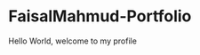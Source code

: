 # FaisalMahmud-Portfolio
Hello World, welcome to my profile
<!-- FUTURISTIC BACKGROUND MUSIC -->
<audio autoplay loop>
  <source src="https://files.freemusicarchive.org/storage-freemusicarchive-org/music/no_curator/SERGEYCHIK/Sergeychik/Sergeychik_-_03_-_Digital_Spaces.mp3" type="audio/mpeg">
<img src="https://capsule-render.vercel.app/api?type=waving&color=gradient&height=110&section=header" width="100%">

<div align="center">
  <a href="https://bento.me/kenangain">
    <img width="100%" src="https://cardivo.vercel.app/api?name=Kenan%20Gain&description=Versatile%20Computer%20Engineer%20and%20Full-Stack%20Developer%20specializing%20in%20Cloud%20Computing,%20AI/ML,%20and%20high-quality%20streaming%20technologies.%20Committed%20to%20leveraging%20advanced%20AI%20solutions%20to%20boost%20productivity%20and%20foster%20creative%20problem-solving.%20Passionate%20about%20pushing%20the%20boundaries%20of%20modern%20technology%20to%20deliver%20exceptional%20results.&image=https%3A%2F%2Fdrive.google.com%2Fuc%3Fexport%3Dview%26id%3D1hyV7-KzqCpHLPw5_nzvl6ybEjiMO9OuN&backgroundColor=%23ecf0f1&colorPattern=%23eaeaea&youtube=knightgamer87&instagram=knightgamer87&linkedin=KenanGain&github=KenanGain&twitter=KenanGain" alt="Kenan Gain's Card" />


  </a>
</div>

<h1 align="center">Hello &nbsp;<a href="https://avipatilweb.ml/"><img src="https://github.com/KenanGain/KenanGain/blob/main/icons/wave.gif" width="48"></a> , I'm MD FOYSAL (Faisal Mahmud)</h1>

<p align="center">
<img src="https://readme-typing-svg.herokuapp.com?font=Fira+Code&pause=1000&color=9400D3&center=true&vCenter=true&width=435&lines=Computer+Engineer;Developer;Cloud+Engineer;AI+Engineer;YouTuber;Streamer;Editor;" alt="Typing SVG" />

</p>


<p align="center">
  Content Creator | Gamer | Tech Enthusiast
</p>

<div align="center">
<div align="center">
  <h2>🌐 Connect with Me</h2>
  <p>Discover my work and connect on these platforms!</p>

 | Kenan Gain | YouTube | Instagram | LinkedIn | Facebook |
| --- | --- | --- | --- | --- |
| [![Kenan Gain](https://bentos.jkominovic.dev/api/v1/generic-card?icon=sireaddotcv&subtitle=Kenan+Gain&size=square)](https://www.kenangain.com/) | [![knightgamer87](https://bentos.jkominovic.dev/api/v1/bento-cards?url=https%3A%2F%2Fwww.youtube.com%2F%40KnightGamer87&subtitle=@knightgamer87&size=square)](https://www.youtube.com/@KnightGamer87) | [![knightgamer87](https://bentos.jkominovic.dev/api/v1/bento-cards?url=https%3A%2F%2Fwww.instagram.com%2Fknightgamer87%2F&subtitle=@knightgamer87&size=square)](https://www.instagram.com/knightgamer87/) | [![Kenan Gain](https://bentos.jkominovic.dev/api/v1/bento-cards?url=https%3A%2F%2Fwww.linkedin.com%2Fin%2Fkenan-gain-33048518a%2F&subtitle=@Kenan+Gain&size=square)](https://www.linkedin.com/in/kenan-gain-33048518a/) | [![Kenan Gain](https://bentos.jkominovic.dev/api/v1/bento-cards?url=https%3A%2F%2Ffacebook.com%2Fkenan.gain&subtitle=@Kenan+Gain&size=square)](https://facebook.com/kenan.gain) |

| Twitch | Twitter | Reddit | Discord | GitHub |
| --- | --- | --- | --- | --- |
| [![knightgamer2910](https://bentos.jkominovic.dev/api/v1/bento-cards?url=https%3A%2F%2Ftwitch.tv%2Fknightgamer2910&subtitle=@knightgamer2910&size=square)](https://twitch.tv/knightgamer2910) | [![KenanGain](https://bentos.jkominovic.dev/api/v1/bento-cards?url=https%3A%2F%2Fx.com%2Fgain_kenan&subtitle=@KenanGain&size=square)](https://x.com/gain_kenan) | [![Automated_Artistry](https://bentos.jkominovic.dev/api/v1/bento-cards?url=https%3A%2F%2Fwww.reddit.com%2Fuser%2FAutomated_Artistry&subtitle=r/Automated_Artistry&size=square)](https://www.reddit.com/user/Automated_Artistry) | [![Knight Gamer](https://bentos.jkominovic.dev/api/v1/bento-cards?url=https%3A%2F%2Fdiscord.gg%2FYdDyV6QqEN&subtitle=Knight+Gamer&size=square)](https://discord.gg/YdDyV6QqEN) | [![Kenan Gain](https://bentos.jkominovic.dev/api/v1/bento-cards?url=https%3A%2F%2Fgithub.com%2FKenanGain&subtitle=%2FKenan+Gain&size=square)](https://github.com/KenanGain) |





<br>


<p align="center">
  <img src="https://komarev.com/ghpvc/?username=KenanGain&color=blueviolet&style=flat-square&label=Profile+Views" alt="Profile views" width="200" height="35">
</p>


<h2 align="center">🚀 About Me</h2>

I'm a new Computer Engineer and hypothetical Full-Stack Developer, I specialize in Artificial Intelligence/Machine Learning, and high-quality streaming technologies. With a proven track record of driving innovation, I am committed to leveraging advanced AI solutions to boost productivity and foster creative problem-solving in technology. My passion for pushing the boundaries of modern technology equips me to deliver exceptional results in complex and dynamic environments.

<br>

      <em>Covers Azure services, governance, and pricing models.</em>
    </td>
    <td align="center">
      🗓️ July 2025 <br/>
      🔗 <a href="https://www.credly.com/badges/47d30a2e-4695-4a34-ae8e-46739c3bcd27/public_url">Credential</a><br/>
      <em>Tests GCP product knowledge, AI/ML, and business use cases.</em>
    </td>
    <td align="center">
      🗓️ July 2025 <br/>
      🔗 <a href="https://www.credly.com/badges/4bdc18df-6310-4d56-b4c7-3a2a9b8afdb6/public_url">Credential</a><br/>
      <em>Provides vendor-neutral cloud knowledge (governance & adoption).</em>
    </td>
  </tr>
</table>

</div>

<details>
  <summary><strong>🎯 Why Multi-Cloud Solutions Matter + 📈 Upcoming Certification Roadmap (Click to Expand)</strong></summary>

<br>

## 🎯 Why Multi-Cloud Solutions Matter

In today’s rapidly evolving technology landscape, organizations require **cloud strategies that are flexible, scalable, and resilient**.  
My certifications across **AWS**, **Azure**, **Google Cloud**, and **CompTIA** enable me to design and deliver solutions that are:
  
✅ **AI/ML & Data-Centric** – Deploy, manage, and scale AI/ML workloads and data solutions effectively  
✅ **Governance-Driven** – Implement governance, security, and compliance best practices using a vendor-neutral cloud strategy  

> _“Mastering the Cloud… Across All Platforms.”_ ☁️🌎


## 📈 Upcoming Certification Roadmap

To further strengthen my cloud expertise and advance towards **architect-level and specialist roles**, I’m actively preparing for the following certifications:

| **Certification Goal** | **Focus Area** |
|:---|:---|
| **AWS Solutions Architect – Associate** | Cloud architecture design, deployment strategies, and fault tolerance |
| **Microsoft Azure Administrator – Associate** | Resource management, security, networking, and identity services in Azure |
| **Google Associate Cloud Engineer** | GCP workload deployment, monitoring, and management |
| **HashiCorp Terraform Associate / KCNA** | Infrastructure as Code (IaC), automation, and Kubernetes cluster management |
| **Cloud Security & DevOps Specializations** | Automation, CI/CD pipelines, container orchestration, and security governance |

---

✅ **Objective:**  
**To become a Multi-Cloud Architect and DevOps/AI Cloud Specialist**, delivering solutions that drive business value while ensuring scalability, reliability, and security.

</details>


<br>

<h3 align="center">Git Stats</h3>

<div align="center">
 
  <img src="https://streak-stats.demolab.com/?user=KenanGain&theme=highcontrast&hide_border=true" alt="GitHub Streak" />
  <br>
   <img src="https://github-readme-activity-graph.vercel.app/graph?username=KenanGain&custom_title=Kenan's%20GitHub%20Activity%20Graph&hide_border=true&border_radius=15&bg_color=000000&color=FFD700&line=1E90FF&point=1E90FF&area_color=000000&title_color=FFD700&area=true" alt="GitHub Activity Graph" />
<br>
<div align="center">
<table>
  <tr>
    <td>
      <img src="https://github-readme-stats.vercel.app/api/top-langs/?username=KenanGain&hide=html&hide_border=true&layout=compact&langs_count=8&theme=highcontrast" alt="Top Languages">
    </td>
    <td>
      <img src="https://github-profile-summary-cards.vercel.app/api/cards/repos-per-language?username=KenanGain&theme=highcontrast&hide_border=true" alt="Repos Per Language">
    </td>
    <td>
      <img src="https://github-profile-summary-cards.vercel.app/api/cards/most-commit-language?username=KenanGain&theme=highcontrast&hide_border=true" alt="Most Commit Language">
    </td>
  </tr>
</table>

</div>

<img src="https://github-readme-stats.vercel.app/api?username=KenanGain&hide_border=true&border_radius=15&show_icons=true&theme=highcontrast" alt="Kenan's GitHub stats">

<img src="https://github-profile-summary-cards.vercel.app/api/cards/profile-details?username=KenanGain&theme=highcontrast&hide_border=true">

### Top Repositories
<div align="center">
  <table>
    <tr>
      <td>
        <a href="https://github.com/KenanGain/fast-gemini-nano">
          <img src="https://github-readme-stats.vercel.app/api/pin/?username=KenanGain&repo=fast-gemini-nano&theme=highcontrast&hide_border=true&border_radius=15" />
        </a>
      </td>
      <td>
        <a href="https://github.com/KenanGain/Weather-3d-ai-app.git">
          <img src="https://github-readme-stats.vercel.app/api/pin/?username=KenanGain&repo=Weather-3d-ai-app&theme=highcontrast&hide_border=true&border_radius=15" />
        </a>
      </td>
    </tr>
    <tr>
      <td>
        <a href="https://github.com/KenanGain/moviedjangoai">
          <img src="https://github-readme-stats.vercel.app/api/pin/?username=KenanGain&repo=moviedjangoai&theme=highcontrast&hide_border=true&border_radius=15" />
        </a>
      </td>
      <td>
        <a href="https://github.com/KenanGain/speech-to-text.git">
          <img src="https://github-readme-stats.vercel.app/api/pin/?username=KenanGain&repo=speech-to-text&theme=highcontrast&hide_border=true&border_radius=15" />
        </a>
      </td>
    </tr>
    <tr>
      <td>
        <a href="https://github.com/KenanGain/SmolLM">
          <img src="https://github-readme-stats.vercel.app/api/pin/?username=KenanGain&repo=SmolLM&theme=highcontrast&hide_border=true&border_radius=15" />
        </a>
      </td>
      <td>
        <a href="https://github.com/KenanGain/Llama-3.2_running_locally">
          <img src="https://github-readme-stats.vercel.app/api/pin/?username=KenanGain&repo=Llama-3.2_running_locally&theme=highcontrast&hide_border=true&border_radius=15" />
        </a>
      </td>
    </tr>
  </table>
</div>



### GitHub Contribution Chart
<a href="https://github.com/KenanGain">
    <img src="https://ghchart.rshah.org/KenanGain" alt="KenanGain's GitHub Contribution Chart">
</a>


<details>
  <summary style="font-size: 1.17em; font-weight: bold;">
    <img src="https://github.com/SP-XD/SP-XD/blob/main/images/lightning.gif?raw=true" width="10" />&nbsp;&nbsp;Git Stats Summary&nbsp;&nbsp;<img src="https://github.com/SP-XD/SP-XD/blob/main/images/lightning.gif?raw=true" width="10" />
  </summary>
  
  <img src="https://myreadme.vercel.app/api/embed/KenanGain?panels=userstatistics,toprepositories,toplanguages,commitgraph" alt="KenanGain's GitHub Stats">
      <img src="https://github-readme-bento.vercel.app/stats/KenanGain?theme=dark" alt="KenanGain's GitHub Stats">
      <img src="https://stats.dooboo.io/api/github-stats-advanced?login=KenanGain" alt="Advanced GitHub Stats for KenanGain" width="400">


</details>


<br>

### KenanGain/README.md activity
<img width="100%" src="https://repobeats.axiom.co/api/embed/48c98af9cae40b4ae2cf354a0f544a52eb743a9f.svg" alt="Repobeats analytics" title="Repobeats analytics image" />

[![Forkers repo roster for @KenanGain/KenanGain](https://reporoster.com/forks/dark/KenanGain/KenanGain)](https://github.com/KenanGain/KenanGain/network/members)

[![Repography](https://reporoster.com/stars/dark/KenanGain/KenanGain)](https://github.com/KenanGain/KenanGain)

<details>
  <summary><img src="https://github.com/SP-XD/SP-XD/blob/main/images/lightning.gif?raw=true" width="10" />&nbsp;&nbsp;GitHub Star History for KenanGain&nbsp;&nbsp;<img src="https://github.com/SP-XD/SP-XD/blob/main/images/lightning.gif?raw=true" width="12" /></summary>

  <h2>Star History Chart</h2>
  <a href="https://star-history.com/#KenanGain/KenanGain&Date">
    <img alt="Star History Chart" src="https://api.star-history.com/svg?repos=KenanGain/KenanGain&type=Date&theme=dark" />
  </a>

</details>


<br>
<details>
  <summary style="font-size: 1.17em; font-weight: bold;">🏆 GitHub Profile Trophy</summary>
  <br>
    <img src="https://github-profile-trophy.vercel.app/?username=KenanGain&theme=radical&no-frame=false&no-bg=false&margin-w=4" alt="GitHub Profile Trophy">
  <img src="https://stats.dooboo.io/api/github-trophies?login=KenanGain" alt="GitHub Trophies for KenanGain">
</details>



</div>

<br>

# Videos & Documentries

[![AI Intro](https://github.com/KenanGain/KenanGain/blob/main/Gif/AIintromainmain-ezgif.com-video-to-gif-converter.gif)](https://www.linkedin.com/feed/update/urn:li:activity:7290621709374676994/)
      <p>
        <a href="https://www.linkedin.com/feed/update/urn:li:activity:7290621709374676994/">𝐁𝐞𝐬𝐭 𝐏𝐫𝐨𝐣𝐞𝐜𝐭 𝐒𝐡𝐨𝐰𝐜𝐚𝐬𝐞 𝐨𝐧 𝐋𝐢𝐧𝐤𝐞𝐝𝐈𝐧 EVER...</a>
      </p>


<br>

<br>

# Multiple Pathways to Innovation: Explore My SaaS Products

<br>
<br>

## 🍁 MapleLawAI: Your Comprehensive Legal Companion

<a href="https://maplelawai.com">View Demo</a>

<table>
  <tr>
    <td>
      <a href="https://maplelawai.com">
        <img src="/saasimages/Screenshot%202024-09-25%20200423.png" width="100%" alt="Empowering Legal Access">
      </a>
    </td>
    <td>
      <a href="https://maplelawai.com">
        <img src="/saasimages/Screenshot%202024-09-25%20202326.png" width="100%" alt="User-Friendly Interface">
      </a>
    </td>
  </tr>
  <tr>
    <td colspan="2">
      <p><strong>Welcome to 🍁 <a href="https://maplelawai.com">MapleLawAI</a>,</strong> your all-in-one AI-powered legal tool designed to support Canadian citizens, lawyers, immigrants, law students, and small businesses. Imagine a world where legal barriers no longer exist—where access to legal knowledge and services is a right for every Canadian, regardless of their background or financial standing. This is not merely a vision; it is the reality 🍁MapleLawAI is creating.</p>
      <p>🍁<strong>MapleLawAI</strong> is an avant-garde platform set to revolutionize the legal sector in Canada. Developed for both clients and legal professionals, this platform stands as a beacon of innovation, efficiency, and accessibility. By leveraging the most advanced Large Language Models (LLMs) and a comprehensive vector database containing all Canadian legal documents, MapleLawAI ensures access to the most accurate and up-to-date legal information.</p>
      <p>The Next.js application, styled with ShadCN Tailwind CSS, offers a seamless and intuitive user experience. Integrated with Clerk for secure authentication and powered by the Vercel AI SDK with edge runtime capabilities, MapleLawAI delivers swift AI responses and reliable performance. Whether researching case law, preparing for court, or seeking legal advice, MapleLawAI serves as a trusted partner.</p>
      <p>The development does not stop here. MapleLawAI is continually evolving with future features such as a virtual courthouse, where arguments can be presented and a virtual judge delivers justice. The platform will also analyze case law to provide statistics and insightful answers, complemented by comprehensive dashboards and a robust research platform. Additionally, there are plans to expand globally with specialized legal AI tools including Egale Legal AI for the USA, JusticeMate AI for Australia, RedBusLaw AI for the UK, MaoriJusticeAI for New Zealand, and FrankfurtLegalBot for Germany.</p>
    </td>
  </tr>
</table>

<details>
  <summary><strong>Features and Highlights</strong></summary>
  <table>
    <tr>
      <th>Upcoming Features</th>
      <th>Current Features</th>
    </tr>
    <tr>
      <td valign="top">
        <ul>
          <li><strong>Virtual Courthouse</strong>: Present and argue cases in a fully virtual environment with a virtual judge.</li>
          <li><strong>Comprehensive Case Analysis</strong>: Access detailed statistics and insights from extensive case law data.</li>
          <li><strong>Global Expansion</strong>: Introducing specialized legal AI tools for the USA, Australia, UK, New Zealand, and Germany.</li>
          <li><strong>Enhanced Dashboards</strong>: Advanced dashboards for better data visualization and decision-making.</li>
          <li><strong>Research Platform</strong>: A dedicated platform for in-depth legal research and analysis.</li>
        </ul>
      </td>
      <td valign="top">
        <ul>
          <li><strong>Best LLM Models Available</strong>: Utilizes the most advanced language models for accurate legal assistance.</li>
          <li><strong>Comprehensive Vector Database</strong>: Access to a vast repository of Canadian legal documents and resources.</li>
          <li><strong>Secure Authentication</strong>: Integrated with Clerk to ensure reliable and secure user access.</li>
          <li><strong>Next.js Application</strong>: A robust and scalable web application framework for optimal performance.</li>
          <li><strong>ShadCN Tailwind CSS</strong>: Stylish and responsive design for an excellent user experience.</li>
          <li><strong>Vercel AI SDK & Edge Runtime</strong>: Delivers fast AI responses and efficient processing.</li>
          <li><strong>Continuous Updates</strong>: Regular enhancements and feature additions to keep the platform cutting-edge.</li>
        </ul>
      </td>
    </tr>
    <tr>
      <td colspan="2">
        <strong>Quick Start:</strong> Visit <a href="https://maplelawai.com">MapleLawAI</a> today to revolutionize your legal interactions. Whether seeking legal advice, conducting research, or managing a legal practice, MapleLawAI provides the necessary tools and knowledge.
      </td>
    </tr>
  </table>
</details>



<br>

## Document Whispers: AI Answers, Knowledge Revealed
<a href="https://documentwhispers.com">View Demo</a>
<table>
  <tr>
    <td>
      <a href="https://documentwhispers.com">
        <img src="/saasimages/Screenshot 2024-09-08 164129.png" width="100%" alt="Unlock the Voice of PDF">
      </a>
    </td>
    <td>
      <a href="https://documentwhispers.com">
        <img src="/saasimages/Screenshot 2024-09-08 170328.png" width="100%" alt="Document Interface">
      </a>
    </td>
  </tr>
  <tr>
    <td colspan="2">
      <p><strong>Welcome to 'Document Whispers',</strong> the future of document interaction. This modern web application transforms how you engage with your PDFs by allowing you to upload documents and chat directly with them. Powered by the cutting-edge Vercel AI SDK, 'Document Whispers' provides blazing-fast AI responses, making it your go-to tool for quick answers to assignments and research inquiries.</p>
      <p>Our platform not only lets you read documents as you interact with them, but also ensures that your queries are thoroughly analyzed to provide high-quality, well-researched answers. Leveraging the largest and most advanced language models, our generative AI digs deep into your questions, offering precise and insightful responses.</p>
      <p>Built on robust serverless technology for seamless performance and protected by Clerk for top-tier authentication, 'Document Whispers' is continually evolving. Stay tuned for more innovative features that will redefine your document handling experience!</p>
    </td>
  </tr>
</table>

<details>
  <summary><strong>Features and Highlights</strong></summary>
  <table>
    <tr>
      <th>Upcoming Features</th>
      <th>Features</th>
    </tr>
    <tr>
      <td valign="top">
        <ul>
          <li><strong>Multilingual Support</strong>: To help users worldwide engage with their documents.</li>
          <li><strong>Mobile Application</strong>: Access Document Whispers on the go with our upcoming mobile app.</li>
          <li><strong>Enhanced Security Measures</strong>: Additional layers of security to protect your sensitive information.</li>
        </ul>
      </td>
      <td valign="top">
        <ul>
          <li><strong>AI-Powered Interaction</strong>: Engage with your documents through natural language conversations.</li>
          <li><strong>Real-Time Processing</strong>: Upload and start conversing with your documents without any delay.</li>
          <li><strong>Advanced Query Understanding</strong>: Utilizes the latest in AI technology to comprehend and respond to inquiries accurately.</li>
          <li><strong>Serverless Architecture</strong>: Ensures high availability and scalability without the hassle of infrastructure management.</li>
          <li><strong>Secure Authentication</strong>: Integrates with Clerk to provide reliable and secure access to the platform.</li>
          <li><strong>Continuous Updates</strong>: Regular updates to add new features and enhance the user experience.</li>
        </ul>
      </td>
    </tr>
    <tr>
      <td colspan="2">
        <strong>Quick Start:</strong> Visit <a href="https://documentwhispers.com">Document Whispers</a> to start transforming your PDF interactions today. Explore the possibilities of engaging with your documents in a way you never thought possible.
      </td>
    </tr>
  </table>
</details>

# Coming soon

 <img  width="25%" src="https://github.com/KenanGain/KenanGain/blob/main/Gif/iron-man-tony-stark.gif" alt="Work in progress"/>

<h2>🚀 Super GPT: The AI Overachiever You Didn’t Know You Needed</h2>

<p><strong>Super GPT</strong> is here to unite the world’s top LLMs, because why settle for one when you can have them all? Currently in development, this powerhouse is over-prepared to handle web searches, document interrogation, and even video analysis. If you need something found, explained, or overanalyzed, Super GPT has you covered.</p>

<p>Mixing small and large language models like a tech smoothie, Super GPT doesn’t just answer questions; it contemplates existence. With a sleek UI that practically <em>whispers</em> “futuristic,” Super GPT is setting a gold standard in AI that we’re almost certain no one actually asked for—but everyone will soon need.</p>

<hr>

<h2>🔍 Ultimate AI Search Engine: For When You Want Answers, Not Opinions</h2>

<p>Enter the <strong>Ultimate AI Search Engine</strong>—because good enough is simply unacceptable. This ambitious project aims to put SearchGPT to shame, pulling in multiple LLMs for a layered, context-savvy search experience that adjusts to your wildest curiosities.</p>

<p>Built to do more than just “find stuff,” the Ultimate AI Search Engine promises to dive headfirst into the internet's abyss and return with gems of wisdom. From web, document, and knowledge retrieval, it’s your go-to for precise answers and the kind of search results that will leave you wondering how you ever managed without it.</p>


<br>

## 🏆 Featured Projects

<div align="center">

<table>
  <tr>
    <td align="center" width="300" height="200">
      <img src="https://github.com/KenanGain/KenanGain/blob/main/projectimg/saraai.gif"  alt="Sara AI"/>
      <br>
      <strong>Sara AI for Canadian Tire</strong>
      <br>
      AI-enhanced shopping experience
    </td>
    <td align="center" width="300" height="200">
      <img src="https://github.com/KenanGain/KenanGain/blob/main/projectimg/weatheraiapp3.gif"  alt="Weather 3D AI App"/>
      <br>
      <strong>Weather-3D-AI App</strong>
      <br>
      Modern design with shadcn UI, AI integration, Wikipedia, and local news widgets
    </td>
    <td align="center" width="300" height="200">
      <img src="https://github.com/KenanGain/KenanGain/blob/main/projectimg/gemininano.gif" alt="Fast Gemini Nano"/>
      <br>
      <strong>Fast-Gemini-Nano</strong>
      <br>
      Local LLM Chrome AI – extremely fast, still in development but highly promising
    </td>
  </tr>
  <tr>
    <td align="center" width="300" height="200">
      <img src="https://github.com/KenanGain/KenanGain/blob/main/Gif/falling-down-hiro-hamada.gif"  alt="AI Content Creation"/>
      <br>
      <strong>AI-Powered Content Creation</strong>
      <br>
      Automated content generation using various LLMs
    </td>
    <td align="center" width="300" height="200">
      <img src="https://github.com/KenanGain/KenanGain/blob/main/projectimg/maplelawai.png"  alt="MapleLaw AI"/>
      <br>
      <strong>MapleLaw AI</strong>
      <br>
      Legal information assistant for Canadian citizens
    </td>
    <td align="center" width="300" height="200">
      <img src="https://github.com/KenanGain/KenanGain/blob/main/Gif/pcbuild.gif"  alt="4K60 Streaming"/>
      <br>
      <strong>4K60 Streaming Setup</strong>
      <br>
      High-performance streaming with instant replay
    </td>
  </tr>
  <tr>
    <td align="center" width="300" height="200">
      <img src="https://github.com/KenanGain/KenanGain/blob/main/Gif/k8s-kubernetes.gif" width="300" alt="Cloud-Native Web Apps"/>
      <br>
      <strong>Cloud-Native Web Apps</strong>
      <br>
      Next.js, React, Django with Docker & Kubernetes
    </td>
    <td align="center" width="300" height="200">
      <img src="https://github.com/KenanGain/KenanGain/blob/main/Gif/billiondollars.gif" alt="Your Next Project?"/>
      <br>
      <strong>Next Project?</strong>
      <br>
      Let's collaborate on something amazing!
    </td>
  </tr>
</table>

</div>

<br>

<div align="center">
  <h2 align="center" style="display: inline-flex; align-items: baseline;">
    Socials Stats <img src="https://github.com/KenanGain/KenanGain/blob/main/icons/connect.gif" height="30" style="margin-left: 5px;" />
  </h2>
</div>

<div align="center">
  <div align="center">
    <a href="https://www.instagram.com/knightgamer87/" target="_blank">
          <img src="https://img.icons8.com/fluent/48/000000/instagram-new.png" alt="Instagram"/>
        </a>
    <h3>
     <a href="https://www.instagram.com/knightgamer87/" target="_blank" style="color: #e4405f; text-decoration: none; font-weight: bold;">
  Follow Me on Instagram
</a>
    </h3>
  </div>
  <table>
    <tr>
      <td align="center" style="border: none;">
        <div>
          <img src="https://img.shields.io/badge/Instagram-382%20posts-e4405f?style=flat-square&logo=instagram" alt="Instagram Posts">
          <img src="https://img.shields.io/badge/Instagram-230%20followers-e4405f?style=flat-square&logo=instagram" alt="Instagram Followers">
        </div>
      </td>
    </tr>
  </table>
  
</div>
<div align="center">


<div align="center">

<div align="center">
<img src="https://img.icons8.com/color/48/000000/discord-logo.png" alt="Discord Logo"/>
</div>
  <h3>
    <a href="https://discord.gg/YdDyV6QqEN">
      Join Our Discord Community
    </a>
  </h3>

</div>
<table>
  <tr>
    <!-- Discord Widget Column -->
    <td align="center" style="border: none;">
      <a href="https://discord.gg/YdDyV6QqEN">
        <img src="https://invidget.switchblade.xyz/YdDyV6QqEN" alt="Discord Widget">
      </a>
    </td>
    <!-- Discord Banner Column -->
    <td align="center" style="border: none;">
      <img src="https://discord.com/api/guilds/532904444912861194/widget.png?style=banner3" alt="Discord Banner 3"/>
    </td>
    <!-- Discord Presence Column -->
    <td align="center" style="border: none;">
      <a href="https://discord.com/users/424279823817375746">
        <img src="https://lanyard.cnrad.dev/api/424279823817375746" alt="Discord Presence">
      </a>
    </td>
  </tr>
</table>


<h3 align="center">YouTube Stats</h3>

[![Youtube stats](https://youtube-stats-card.vercel.app/api?channelid=UCJmBG8lD1-aj1HQr4PFT-XQ&layout=extruded&title_color=ff0000&icon_color=ff0000&text_color=ffffff&bg_color=000000)](https://www.youtube.com/@KnightGamer87)
<h3 align="center">Leetcode Stats</h3>
<p align="center">
  <img align="center" src="https://leetcard.jacoblin.cool/kenangain2910?ext=heatmap"/>
</p>

<h3 align="center">Steam Profile</h3>
<p align="center">
  <a href="https://steamcommunity.com/profiles/76561198828144879/">
  <img align="center" src="https://github-readme-steam-card.vercel.app/status/?steamid=76561198828144879&show_in_game_bg=true&show_recent_game_bg=true"/>
  </a>
</p>

<h3 align="center">Latest Dev.to</h3>

![Latest Dev.to](https://latest-devto-post.vercel.app/api?username=kenangain)

<br/>

<table>
  <tr>
    <!-- Dev Profile Header -->
    <th align="center">
      Dev Profile
    </th>
    <!-- roadmap.sh Profile Header -->
    <th align="center">
      roadmap.sh Profile
    </th>
  </tr>
  <tr>
    <!-- Dev Profile -->
    <td align="center">
     <a href="https://app.daily.dev/kenangain"><img src="https://api.daily.dev/devcards/v2/2I8I8M5jrm9jGyAV4crFo.png?type=default&r=gnk" width="356" alt="Kenan Gain's Dev Card"/></a>
    </td>
    <!-- roadmap.sh Profile -->
    <td align="center">
      <a href="https://roadmap.sh"><img src="https://roadmap.sh/card/tall/66832f0ad270cc49a6b89a26?variant=dark" alt="roadmap.sh"/></a>   
    </td>
  </tr>
</table>

<h3 align="center">Stardev.io</h3>

<a href="https://stardev.io/developers/KenanGain"><img alt="Check out KenanGain&apos;s profile on stardev.io" src="https://stardev.io/developers/KenanGain/badge/languages/global.svg" /></a>


<h3 align="center">Stack overflow</h3>

<table>
  <tr>
    <th colspan="2">Stack Overflow</th>
  </tr>
  <tr>
    <td>
      <a href="https://stackoverflow.com/users/21519409/kenan-gain">
        <img src="https://readme-components.vercel.app/api?component=stackoverflow&stackoverflowid=21519409" alt="Stack Overflow Card for KenanGain">
      </a>
    </td>
    <td>
      <img src="https://github-stackoverflow-readme.vercel.app/?userId=21519409" alt="Stack Overflow Stats for KenanGain">
    </td>
  </tr>
</table>

</div>

<h1 align="center"><img src="https://media2.giphy.com/media/QssGEmpkyEOhBCb7e1/giphy.gif?cid=ecf05e47a0n3gi1bfqntqmob8g9aid1oyj2wr3ds3mg700bl&rid=giphy.gif" width="50px" height="50px"> Tech Stack</h1>

<h3 align="center">Web Development</h3>

<div align="center">
<table style="background-color: black; color: white; border: none; border-radius: 15px; overflow: hidden;">
  <thead>
    <tr>
      <th colspan="8" align="center" style="color: white;">Frontend</th>
    </tr>
  </thead>
  <tbody>
    <tr>
      <td align="center" style="border: none;">
        <a href="https://nextjs.org/" style="color: white;">
          <img src="https://skillicons.dev/icons?i=nextjs" width="50" height="50" alt="Next.js"/>
        </a>
        <br>Next.js
      </td>
      <td align="center" style="border: none;">
        <a href="https://tailwindcss.com/" style="color: white;">
          <img src="https://cdn.worldvectorlogo.com/logos/tailwindcss.svg" width="50" height="50" alt="Tailwind CSS"/>
        </a>
        <br>Tailwind CSS
      </td>
      <td align="center" style="border: none;">
        <a href="https://reactjs.org/" style="color: white;">
          <img src="https://techstack-generator.vercel.app/react-icon.svg" alt="React" width="50" height="50"/>
        </a>
        <br>React
      </td>
      <td align="center" style="border: none;">
        <a href="https://www.typescriptlang.org/" style="color: white;">
          <img src="https://techstack-generator.vercel.app/ts-icon.svg" alt="TypeScript" width="50" height="50"/>
        </a>
        <br>TypeScript
      </td>
      <td align="center" style="border: none;">
        <a href="https://developer.mozilla.org/en-US/docs/Web/JavaScript" style="color: white;">
          <img src="https://techstack-generator.vercel.app/js-icon.svg" alt="JavaScript" width="50" height="50"/>
        </a>
        <br>JavaScript
      </td>
      <td align="center" style="border: none;">
        <a href="https://jquery.com/" style="color: white;">
          <img src="https://skillicons.dev/icons?i=jquery" width="50" height="50" alt="jQuery"/>
        </a>
        <br>jQuery
      </td>
      <td align="center" style="border: none;">
        <a href="https://developer.mozilla.org/en-US/docs/Web/HTML" style="color: white;">
          <img src="https://cdn.worldvectorlogo.com/logos/html-1.svg" width="50" height="50" alt="HTML"/>
        </a>
        <br>HTML
      </td>
      <td align="center" style="border: none;">
        <a href="https://developer.mozilla.org/en-US/docs/Web/CSS" style="color: white;">
          <img src="https://cdn.worldvectorlogo.com/logos/css-3.svg" width="50" height="50" alt="CSS"/>
        </a>
        <br>CSS
      </td>
    </tr>
  </tbody>
</table>
</div>



<div align="center">
<table style="background-color: black; color: white; border: none; border-radius: 15px; overflow: hidden;">
  <thead>
    <tr>
      <th colspan="4" align="center" style="color: white;">Backend</th>
    </tr>
  </thead>
  <tbody>
    <tr>
      <td align="center" style="border: none;">
        <img src="https://cdn.worldvectorlogo.com/logos/nodejs-icon.svg" width="50" height="50" alt="Node.js"/><br>Node.js
      </td>
      <td align="center" style="border: none;">
        <img src="https://techstack-generator.vercel.app/django-icon.svg" width="50" height="50" alt="Django"/><br>Django
      </td>
      <td align="center" style="border: none;">
        <img src="https://skillicons.dev/icons?i=flask" width="50" height="50" alt="Flask"/><br>Flask
      </td>
      <td align="center" style="border: none;">
        <img src="https://skillicons.dev/icons?i=express" width="50" height="50"/><br>Express
      </td>
    </tr>
  </tbody>
</table>
</div>

<div align="center">
<table style="background-color: black; color: white; border: none; border-radius: 15px; overflow: hidden;">
  <thead>
    <tr>
      <th colspan="4" align="center" style="color: white;">Database</th>
    </tr>
  </thead>
  <tbody>
    <tr>
      <td align="center" style="border: none;">
        <img src="https://techstack-generator.vercel.app/mysql-icon.svg" alt="MySQL" width="50" height="50"/><br>MySQL
      </td>
      <td align="center" style="border: none;">
        <img src="https://skillicons.dev/icons?i=mongodb" alt="MongoDB" width="50" height="50"/><br>MongoDB
      </td>
      <td align="center" style="border: none;">
        <img src="https://skillicons.dev/icons?i=postgresql" alt="PostgreSQL" width="50" height="50"/><br>PostgreSQL
      </td>
      <td align="center" style="border: none;">
        <img src="https://upload.wikimedia.org/wikipedia/commons/e/e5/Neo4j-logo_color.png" alt="Neo4j" width="100" height="40"/><br>Neo4j
      </td>
    </tr>
  </tbody>
</table>
</div>

<h3 align="center">Cloud Computing & DevOps</h3>

<div align="center">
<table style="background-color: black; color: white; border: none; border-radius: 15px; overflow: hidden;">
  <thead>
    <tr>
      <th colspan="4" align="center" style="color: white;">Containerization & Orchestration</th>
    </tr>
  </thead>
  <tbody>
    <tr>
      <td align="center" style="border: none;">
        <img src="https://techstack-generator.vercel.app/docker-icon.svg" alt="Docker" width="50" height="50"/><br>Docker
      </td>
      <td align="center" style="border: none;">
        <img src="https://techstack-generator.vercel.app/kubernetes-icon.svg" alt="Kubernetes" width="50" height="50"/><br>Kubernetes
      </td>
      <td align="center" style="border: none;">
        <img src="https://helm.sh/img/helm.svg" alt="Helm" width="50" height="50"/><br>Helm
      </td>
      <td align="center" style="border: none;">
        <img src="https://skaffold.dev/images/skaffold-logo-white.png" alt="Skaffold" width="50" height="50"/><br>Skaffold
      </td>
    </tr>
  </tbody>
</table>
</div>

<div align="center">
<table style="background-color: black; color: white; border: none; border-radius: 15px; overflow: hidden;">
  <thead>
    <tr>
      <th colspan="3" align="center" style="color: white;">Cloud Providers</th>
    </tr>
  </thead>
  <tbody>
    <tr>
      <td align="center" style="border: none;">
        <img src="https://skillicons.dev/icons?i=azure" alt="Azure" width="50" height="50"/><br>Azure
      </td>
      <td align="center" style="border: none;">
        <img src="https://skillicons.dev/icons?i=gcp" alt="GCP" width="50" height="50"/><br>GCP
      </td>
      <td align="center" style="border: none;">
        <img src="https://techstack-generator.vercel.app/aws-icon.svg" alt="AWS" width="50" height="50"/><br>AWS
      </td>
    </tr>
  </tbody>
</table>
</div>

<div align="center">
<table style="background-color: black; color: white; border: none; border-radius: 15px; overflow: hidden;">
  <thead>
    <tr>
      <th colspan="2" align="center" style="color: white;">Infrastructure as Code</th>
    </tr>
  </thead>
  <tbody>
    <tr>
      <td align="center" style="border: none;">
        <img src="https://skillicons.dev/icons?i=terraform" alt="Terraform" width="50" height="50"/><br>Terraform
      </td>
        <td align="center" style="border: none;">
        <img src="https://skillicons.dev/icons?i=ansible" alt="Terraform" width="50" height="50"/><br>Ansible
       </td>
    </tr>
  </tbody>
</table>
</div>

<h3 align="center">AI/ML & Data Science</h3>
<div align="center">
  <table style="background-color: black; color: white; border: none; border-radius: 15px; overflow: hidden;">
  <thead>
    <tr>
      <th colspan="5" align="center" style="color: white;">Languages & Libraries</th>
    </tr>
  </thead>
  <tbody>
    <tr>
      <td align="center" style="border: none;">
        <img src="https://techstack-generator.vercel.app/python-icon.svg" alt="Python" width="50" height="50"/><br>Python
      </td>
      <td align="center" style="border: none;">
        <img src="https://cdn.worldvectorlogo.com/logos/numpy-1.svg" alt="NumPy" width="50" height="50"/><br>NumPy
      </td>
      <td align="center" style="border: none;">
        <img src="https://github.com/valohai/ml-logos/blob/master/pandas.svg" alt="Pandas" width="80" height="50"/><br>Pandas
      </td>
      <td align="center" style="border: none;">
<!--         <img src="https://cdn.worldvectorlogo.com/logos/tensorflow-2.svg" alt="TensorFlow" width="50" height="50"/> -->
        <img src="https://github.com/KenanGain/KenanGain/blob/main/icons/Tensorflow.gif" alt="TensorFlow" width="80" height="70" /><br>TensorFlow
      </td>
      <td align="center" style="border: none;">
        <img src="https://skillicons.dev/icons?i=pytorch" alt="PyTorch" width="50" height="50"/><br>PyTorch
      </td>
    </tr>
  </tbody>
 </table>
</div>

<div align="center">
<table style="background-color: black; color: white; border: none; border-radius: 15px; overflow: hidden;">
  <thead>
    <tr>
      <th colspan="3" align="center" style="color: white;">Frameworks & Tools</th>
    </tr>
  </thead>
  <tbody>
    <tr>
      <td align="center" style="border: none;">
        <img src="https://upload.wikimedia.org/wikipedia/commons/3/3f/LangChain_logo.png" alt="LangChain" width="80" height="50"/><br>LangChain
      </td>
      <td align="center" style="border: none;">
        <img src="https://ollama.ai/public/ollama.png" alt="Ollama" width="50" height="60"/><br>Ollama
      </td>
  <td align="center" style="border: none;">
        <img src="https://github.com/run-llama/logos/blob/main/LlamaLogo%20Square.png" alt="LlamaIndex" width="50" height="50"/><br>LlamaIndex
      </td>
    </tr>
  </tbody>
</table>
</div>


<h3 align="center"> AI Tools & Prompt Engineering</h3>
<div align="center">
 <table style="background-color: black; color: white; border: none; border-radius: 15px; overflow: hidden;">
  <thead>
    <tr>
      <th colspan="6" align="center" style="color: white;">AI Tools</th>
    </tr>
  </thead>
  <tbody>
    <tr>
      <td align="center" style="border: none;">
        <img src="https://upload.wikimedia.org/wikipedia/commons/0/04/ChatGPT_logo.svg" width="50" height="50" alt="ChatGPT"/><br>ChatGPT
      </td>
       <td align="center" style="border: none;">
        <img src="https://uxwing.com/wp-content/themes/uxwing/download/brands-and-social-media/claude-ai-icon.png" width="50" height="50" alt="Claude (Anthropic)"/><br>Claude (Anthropic)
      </td>
      <td align="center" style="border: none;">
<!--         <img src="https://upload.wikimedia.org/wikipedia/commons/8/8a/Google_Gemini_logo.svg" width="50" height="50" alt="Google Gemini"/> -->
        <img src="https://github.com/KenanGain/KenanGain/blob/main/icons/Gemini.gif" alt="Gemini" width="80" height="80" /><br>Google Gemini
      </td>
      <td align="center" style="border: none;">
        <img src="https://huggingface.co/front/assets/huggingface_logo-noborder.svg" width="50" height="50" alt="Hugging Face"/><br>Hugging Face
      </td>
      <td align="center" style="border: none;">
        <img src="https://upload.wikimedia.org/wikipedia/commons/a/ab/Meta-Logo.png" width="80" height="50" alt="Meta Llama"/><br>Meta Llama
      </td>
      <td align="center" style="border: none;">
        <img src="https://asset.brandfetch.io/idfDTLvPCK/idbbhgStc3.svg" width="80" height="50" alt="Cohere"/><br>Cohere
      </td>
    </tr>
  </tbody>
</table>
</div>

<h3 align="center">Streaming & Video Editing</h3>

<div align="center">
<table style="background-color: black; color: white; border: none; border-radius: 15px; overflow: hidden;">
  <thead>
    <tr>
      <th colspan="2" align="center" style="color: white;">Streaming Platforms</th>
    </tr>
  </thead>
  <tbody>
    <tr>
      <td align="center" style="border: none;">
        <img src="https://cdn.worldvectorlogo.com/logos/twitch-logo-2019.svg" width="50" height="50" alt="Twitch"/><br>Twitch
      </td>
      <td align="center" style="border: none;">
        <img src="https://upload.wikimedia.org/wikipedia/commons/b/b8/YouTube_Logo_2017.svg" width="50" height="50" alt="YouTube"/><br>YouTube
      </td>
    </tr>
  </tbody>
</table>
</div>

<div align="center">
<table style="background-color: black; color: white; border: none; border-radius: 15px; overflow: hidden;">
  <thead>
    <tr>
      <th align="center" style="color: white;">Streaming Tools</th>
    </tr>
  </thead>
  <tbody>
    <tr>
      <td align="center" style="border: none;">
        <img src="https://upload.wikimedia.org/wikipedia/commons/d/d3/OBS_Studio_Logo.svg" width="50" height="50" alt="OBS"/><br>OBS
      </td>
    </tr>
  </tbody>
</table>
</div>

<div align="center">
  <table style="background-color: black; color: white; border: none; border-radius: 15px; overflow: hidden;">
    <thead>
      <tr>
        <!-- Update colspan to 4 if you're adding a fourth column -->
        <th colspan="4" align="center" style="color: white;">Video Editing Tools</th>
      </tr>
    </thead>
    <tbody>
      <tr>
        <td align="center" style="border: none;">
          <img src="https://cdn.worldvectorlogo.com/logos/adobe-photoshop-2.svg" width="50" height="50" alt="Adobe Photoshop"/><br>Adobe Photoshop
        </td>
        <td align="center" style="border: none;">
          <img src="https://upload.wikimedia.org/wikipedia/commons/4/40/Adobe_Premiere_Pro_CC_icon.svg" width="50" height="50" alt="Adobe Premiere Pro"/><br>Adobe Premiere Pro
        </td>
        <td align="center" style="border: none;">
          <img src="https://cdn.worldvectorlogo.com/logos/after-effects-1.svg" width="50" height="50" alt="Adobe After Effects"/><br>Adobe After Effects
        </td>
        <!-- DaVinci Resolve icon from Wikipedia -->
        <td align="center" style="border: none;">
          <img src="https://upload.wikimedia.org/wikipedia/commons/9/90/DaVinci_Resolve_17_logo.svg" width="50" height="50" alt="DaVinci Resolve"/><br>DaVinci Resolve
        </td>
      </tr>
    </tbody>
  </table>
</div>



## 🎥 My YouTube Channel

### My Videos

<table>
  <tr>
    <td>
      <a href="https://www.youtube.com/watch?v=cicZ6CvEpi0"><img src="https://img.youtube.com/vi/cicZ6CvEpi0/0.jpg" alt="Knight Gamer Setup 2.0" width="300"/></a>
      <p align="center"><a href="https://www.youtube.com/watch?v=cicZ6CvEpi0">Knight Gamer Setup 2.0</a></p>
    </td>
    <td>
      <a href="https://www.youtube.com/watch?v=znd-OlyoNyQ"><img src="https://img.youtube.com/vi/znd-OlyoNyQ/0.jpg" alt="Bora Bora (Valorant Montage) | 1440p" width="300"/></a>
      <p align="center"><a href="https://www.youtube.com/watch?v=znd-OlyoNyQ">Bora Bora (Valorant Montage) | 1440p</a></p>
    </td>
    <td>
      <a href="https://www.youtube.com/watch?v=CYP_E5epgEU"><img src="https://img.youtube.com/vi/CYP_E5epgEU/0.jpg" alt="Knight Gamer Logo" width="300"/></a>
      <p align="center"><a href="https://www.youtube.com/watch?v=CYP_E5epgEU">Lean on</a></p>
    </td>
  </tr>
  <tr>
    <td>
      <a href="https://www.youtube.com/watch?v=1HN--BxRcb4"><img src="https://img.youtube.com/vi/1HN--BxRcb4/0.jpg" alt="Epic Gameplay Montage" width="300"/></a>
      <p align="center"><a href="https://www.youtube.com/watch?v=1HN--BxRcb4">Epic Gameplay Montage</a></p>
    </td>
    <td>
      <a href="https://www.youtube.com/watch?v=sdLwa-Ckri0"><img src="https://img.youtube.com/vi/sdLwa-Ckri0/0.jpg" alt="QHD 60FPS" width="300"/></a>
      <p align="center"><a href="https://www.youtube.com/watch?v=sdLwa-Ckri0">QHD 60FPS</a></p>
    </td>
    <td>
      <a href="https://www.youtube.com/watch?v=5avcAkIMUWw"><img src="https://img.youtube.com/vi/5avcAkIMUWw/0.jpg" alt="BGMI Frag Movie" width="300"/></a>
      <p align="center"><a href="https://www.youtube.com/watch?v=5avcAkIMUWw">BGMI Frag Movie</a></p>
    </td>
  </tr>
</table>

</br>

### GIFs, Memes, and Jokes

<details>
<summary>GIFs, Memes, and Jokes</summary>
<div align="center">
  <table>
    <tr>
      <td>
        <img src="https://programming-joke-card.jayvishaalj.vercel.app/api" />
      </td>
      <td>
        <img src="https://programming-joke-card.jayvishaalj.vercel.app/api" />
      </td>
    </tr>
    <tr>
      <td>
        <img src="https://github.com/KenanGain/KenanGain/blob/main/Gif/docker-pull-ubuntu.gif" />
      </td>
      <td>
        <img src="https://github.com/KenanGain/KenanGain/blob/main/Gif/linus-tech.gif" />
      </td>
    </tr>
    <tr>
      <td>
        <img src="https://github.com/KenanGain/KenanGain/blob/main/Gif/feature-tree.gif" />
      </td>
      <td>
        <img src="https://github.com/KenanGain/KenanGain/blob/main/Gif/do-not-run-python-python-computer.gif" />
      </td>
    </tr>
  </table>
</div>
</details>

</br>
<details>
  <summary>Wanna Play a Game?</summary>

  <h2 align="center">Enjoy the Game!</h2>
  <img align="center" src="https://github.com/saadeghi/saadeghi/blob/master/dino.gif" alt="Dino Game" />
  <br />
</details>





<h2 align="center">🎵 My Spotify Playlist</h2>

Explore my meticulously curated Spotify playlist, composed entirely of exceptional copyright-free music. It's perfectly suited for enhancing focus during coding sessions, fueling creativity, or simply unwinding. Each track has been selected to ensure an uninterrupted, high-quality audio experience.
<h5 align="center">Enjoy the tunes!</h5>
<p align="center">
<a href="https://open.spotify.com/playlist/3ilkWwO6fhn43pkqKXn1Px?si=f04db909fd8342eb" target="_blank">
  <img src="https://bentos.jkominovic.dev/api/v1/generic-card?icon=siSpotify&subtitle=My+Playlist&size=wide" alt="My Playlist">
</a>


</p>



<h3 align="center">Top Artists of Playlist</h3>

<div align="center">
  <div style="text-align:center"><img src="https://card.elwan.ch/?username=31hah4yq6es2tjearprp6ir2bmhi" /></div>

  <table>
    <tr>
      <td>
        <img src="https://spotify-recently-played-readme.vercel.app/api?user=31hah4yq6es2tjearprp6ir2bmhi&count=5">
      </td>
      <td>
        <img src="https://spotify-github-profile.kittinanx.com/api/view.svg?uid=31hah4yq6es2tjearprp6ir2bmhi&cover_image=true&theme=default&show_offline=true&background_color=121212&interchange=true&bar_color=53b14f&bar_color_cover=true">
      </td>
    </tr>
  </table>

  <details>
    <summary>View Data Card for Spotify</summary>
    <a href="https://data-card-for-spotify.herokuapp.com/card?user_id=31hah4yq6es2tjearprp6ir2bmhi">
      <img src="https://data-card-for-spotify.herokuapp.com/api/card?user_id=31hah4yq6es2tjearprp6ir2bmhi" alt="Data Card for Spotify">
    </a>
  </details>
</div>




<h2 align="center">Support Me</h2>
<div align="center">
  <table align="center">
    <tr>
      <th align="center">
        <a href="https://www.buymeacoffee.com/kenangain" target="_blank">
          <img src="https://cdn.buymeacoffee.com/buttons/v2/default-yellow.png" alt="Buy Me A Coffee" style="height: 60px; width: 217px;">
        </a>
      </th>
      <th align="center">
        <a href="https://www.paypal.com/donate/?business=V6UVH9LBFUF26&no_recurring=0&currency_code=CAD" target="_blank">
          <img src="https://raw.githubusercontent.com/stefan-niedermann/paypal-donate-button/master/paypal-donate-button.png" alt="Donate with PayPal" style="height: 90px; width: 217px;">
        </a>
      </th>
      <th align="center">
        <a href="https://donate.stripe.com/00gg0R3Kvh0HcGkfYY" target="_blank">
          <img src="https://github.com/user-attachments/assets/1b7f4d55-f85c-47ac-adcc-05d9f7cd8134" alt="Donate with Stripe" style="height: 60px; width="200px">
        </a>
      </th>
      <th align="center">
        <a href="https://ko-fi.com/M4M410M65J" target="_blank">
          <img height='36' style='border:0px;height:36px;' src='https://storage.ko-fi.com/cdn/kofi2.png?v=3' border='0' alt='Buy Me a Coffee at ko-fi.com' />
        </a>
      </th>
    </tr>
    <tr>
      <td align="center">
        <img src="https://github.com/KenanGain/KenanGain/assets/123521687/72e4f7a9-a7fd-45d6-b582-ca4c8a1f2a36" alt="Buy Me a Coffee QR Code" width="150" height="150">
      </td>
      <td align="center">
       <img src="https://github.com/KenanGain/KenanGain/assets/123521687/0a08e987-d7f8-48bd-a5a4-2c991190f9af" alt="PayPal QR Code" width="150" height="150">
      </td>
      <td align="center">
        <img src="https://github.com/user-attachments/assets/f7f4fefb-1a07-4390-b2ea-a4b40d4f19f6" alt="Stripe QR Code" width="150" height="150">
      </td>
      <td align="center">
        <img src="https://storage.ko-fi.com/cdn/useruploads/M4M410M65J/qrcode.png?v=73a1af41-4248-463b-a7e8-77530b34d420?v=2" alt="Ko-fi QR Code" width="150" height="150">
      </td>
    </tr>
  </table>



<h2 align="center">📫 Let's Connect!</h2>

<table align="center">
  <thead>
    <tr>
      <th>Email</th>
      <th>WhatsApp (Canada)</th>
      <th>WhatsApp (India)</th>
    </tr>
  </thead>
  <tbody>
    <tr>
      <td align="center">
        <a href="mailto:kenangain2910@gmail.com" target="_blank">
          <img src="https://img.icons8.com/color/96/000000/gmail--v1.png" alt="Email" style="width: 80px; margin: 10px;">
          <br>
          kenangain2910@gmail.com
        </a>
      </td>
      <td align="center">
        <a href="https://wa.me/14374364786" target="_blank">
          <img src="https://img.icons8.com/color/96/000000/whatsapp--v1.png" alt="WhatsApp Canada" style="width: 80px; margin: 10px;">
          <br>
          +1-437-436-4786
        </a>
      </td>
      <td align="center">
        <a href="https://wa.me/918200280008" target="_blank">
          <img src="https://img.icons8.com/color/96/000000/whatsapp--v1.png" alt="WhatsApp India" style="width: 80px; margin: 10px;">
          <br>
          +91-820-028-0008
        </a>
      </td>
    </tr>
  </tbody>
</table>

<br>

<h3>
<div align="center">
  
⭐️ From [KenanGain](https://github.com/KenanGain) | Let's innovate together! <img src='https://raw.githubusercontent.com/ShahriarShafin/ShahriarShafin/main/Assets/handshake.gif' width="60px" height="30px">


</div>
</h3>

<img src="https://capsule-render.vercel.app/api?type=waving&color=gradient&height=110&section=footer" width="100%">
